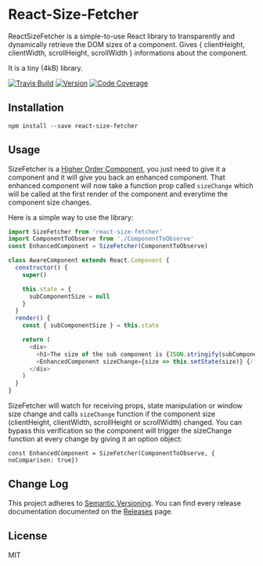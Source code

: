 # React-Size-Fetcher

ReactSizeFetcher is a simple-to-use React library to transparently and dynamically retrieve the DOM sizes of a component.
Gives { clientHeight, clientWidth, scrollHeight, scrollWidth } informations about the component.

It is a tiny (4kB) library.

[![Travis Build](https://img.shields.io/travis/lucmerceron/react-size-fetcher.svg?style=flat-square)](https://travis-ci.org/lucmerceron/react-size-fetcher/) [![Version](https://img.shields.io/npm/v/react-size-fetcher.svg?style=flat-square)](https://github.com/lucmerceron/react-size-fetcher) [![Code Coverage](https://img.shields.io/codecov/c/github/lucmerceron/react-size-fetcher.svg?style=flat-square)](https://codecov.io/gh/lucmerceron/react-size-fetcher)

## Installation

```
npm install --save react-size-fetcher
```

## Usage
SizeFetcher is a [Higher Order Component](https://facebook.github.io/react/docs/higher-order-components.html), you just need to give it a component and it will give you back an enhanced component. That enhanced component will now take a function prop called `sizeChange` which will be called at the first render of the component and everytime the component size changes.

Here is a simple way to use the library:

```javascript
import SizeFetcher from 'react-size-fetcher'
import ComponentToObserve from './ComponentToObserve'
const EnhancedComponent = SizeFetcher(ComponentToObserve)

class AwareComponent extends React.Component {
  constructor() {
    super()

    this.state = {
      subComponentSize = null
    }
  }
  render() {
    const { subComponentSize } = this.state

    return (
      <div>
        <h1>The size of the sub component is {JSON.stringify(subComponentSize, null, 2)</h1>
        <EnhancedComponent sizeChange={size => this.setState(size)} {/* ComponentToObserve usual props */}/>
      </div>
    )
  }
}
```

SizeFetcher will watch for receiving props, state manipulation or window size change and calls `sizeChange` function if the component size (clientHeight, clientWidth, scrollHeight or scrollWidth) changed. You can bypass this verification so the component will trigger the sizeChange function at every change by giving it an option object:
```
const EnhancedComponent = SizeFetcher(ComponentToObserve, { noComparison: true})
```


## Change Log
This project adheres to [Semantic Versioning](http://semver.org/).
You can find every release documentation documented on the [Releases](https://github.com/lucmerceron/react-size-fetcher/releases) page.

## License
MIT